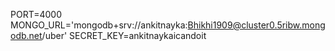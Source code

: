 PORT=4000
MONGO_URL='mongodb+srv://ankitnayka:Bhikhi1909@cluster0.5ribw.mongodb.net/uber'
SECRET_KEY=ankitnaykaicandoit




